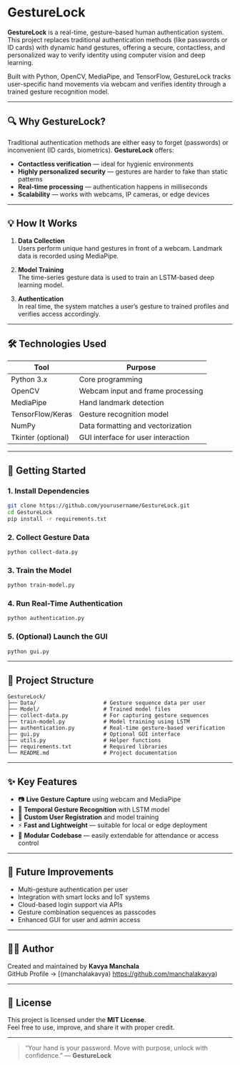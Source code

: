 
# GestureLock

**GestureLock** is a real-time, gesture-based human authentication system. This project replaces traditional authentication methods (like passwords or ID cards) with dynamic hand gestures, offering a secure, contactless, and personalized way to verify identity using computer vision and deep learning.

Built with Python, OpenCV, MediaPipe, and TensorFlow, GestureLock tracks user-specific hand movements via webcam and verifies identity through a trained gesture recognition model.

---

## 🔍 Why GestureLock?

Traditional authentication methods are either easy to forget (passwords) or inconvenient (ID cards, biometrics). **GestureLock** offers:

- **Contactless verification** — ideal for hygienic environments  
- **Highly personalized security** — gestures are harder to fake than static patterns  
- **Real-time processing** — authentication happens in milliseconds  
- **Scalability** — works with webcams, IP cameras, or edge devices  

---

## 💡 How It Works

1. **Data Collection**  
   Users perform unique hand gestures in front of a webcam. Landmark data is recorded using MediaPipe.

2. **Model Training**  
   The time-series gesture data is used to train an LSTM-based deep learning model.

3. **Authentication**  
   In real time, the system matches a user’s gesture to trained profiles and verifies access accordingly.

---

## 🛠️ Technologies Used

| Tool               | Purpose                                     |
|--------------------|---------------------------------------------|
| Python 3.x         | Core programming                            |
| OpenCV             | Webcam input and frame processing           |
| MediaPipe          | Hand landmark detection                     |
| TensorFlow/Keras   | Gesture recognition model                   |
| NumPy              | Data formatting and vectorization           |
| Tkinter (optional) | GUI interface for user interaction          |

---

## 🚀 Getting Started

### 1. Install Dependencies

```bash
git clone https://github.com/yourusername/GestureLock.git
cd GestureLock
pip install -r requirements.txt
```

### 2. Collect Gesture Data

```bash
python collect-data.py
```

### 3. Train the Model

```bash
python train-model.py
```

### 4. Run Real-Time Authentication

```bash
python authentication.py
```

### 5. (Optional) Launch the GUI

```bash
python gui.py
```

---

## 📂 Project Structure

```
GestureLock/
├── Data/                     # Gesture sequence data per user
├── Model/                    # Trained model files
├── collect-data.py           # For capturing gesture sequences
├── train-model.py            # Model training using LSTM
├── authentication.py         # Real-time gesture-based verification
├── gui.py                    # Optional GUI interface
├── utils.py                  # Helper functions
├── requirements.txt          # Required libraries
└── README.md                 # Project documentation
```

---

## ✨ Key Features

- 📷 **Live Gesture Capture** using webcam and MediaPipe  
- 🧠 **Temporal Gesture Recognition** with LSTM model  
- 🔐 **Custom User Registration** and model training  
- ⚡ **Fast and Lightweight** — suitable for local or edge deployment  
- 🧩 **Modular Codebase** — easily extendable for attendance or access control  

---

## 🔮 Future Improvements

- Multi-gesture authentication per user  
- Integration with smart locks and IoT systems  
- Cloud-based login support via APIs  
- Gesture combination sequences as passcodes  
- Enhanced GUI for user and admin access  

---

## 🙋‍♂️ Author

Created and maintained by **Kavya Manchala**  
GitHub Profile → [(manchalakavya) https://github.com/manchalakavya)

---

## 📄 License

This project is licensed under the **MIT License**.  
Feel free to use, improve, and share it with proper credit.

---

> “Your hand is your password. Move with purpose, unlock with confidence.” — **GestureLock**
